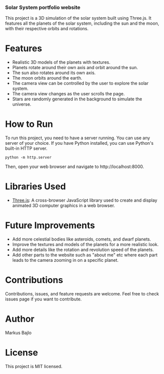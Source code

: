 ### Solar System portfolio website

This project is a 3D simulation of the solar system built using Three.js. It features all the planets of the solar system, including the sun and the moon, with their respective orbits and rotations.

# Features

- Realistic 3D models of the planets with textures.
- Planets rotate around their own axis and orbit around the sun.
- The sun also rotates around its own axis.
- The moon orbits around the earth.
- The camera view can be controlled by the user to explore the solar system.
- The camera view changes as the user scrolls the page.
- Stars are randomly generated in the background to simulate the universe.

  
# How to Run

To run this project, you need to have a server running. You can use any server of your choice. If you have Python installed, you can use Python's built-in HTTP server.

`python -m http.server`

Then, open your web browser and navigate to http://localhost:8000.



# Libraries Used

- <a href="https://threejs.org">Three.js<a/>: A cross-browser JavaScript library used to create and display animated 3D computer graphics in a web browser.


# Future Improvements

- Add more celestial bodies like asteroids, comets, and dwarf planets.
- Improve the textures and models of the planets for a more realistic look.
- Add more details like the rotation and revolution speed of the planets.
- Add other parts to the website such as "about me" etc where each part leads to the camera zooming in on a specific planet. 

  
# Contributions

Contributions, issues, and feature requests are welcome. Feel free to check issues page if you want to contribute.

# Author

Markus Bajlo

# License

This project is MIT licensed.
